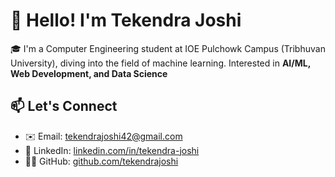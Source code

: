 # 👋 Hello! I'm Tekendra Joshi

🎓 I'm a Computer Engineering student at IOE Pulchowk Campus (Tribhuvan University), diving into the field of machine learning.
Interested in **AI/ML, Web Development, and Data Science**

## 📫 Let's Connect

- ✉️ Email: tekendrajoshi42@gmail.com
- 💼 LinkedIn: [linkedin.com/in/tekendra-joshi](https://www.linkedin.com/in/tekendra-joshi/)
- 🧑‍💻 GitHub: [github.com/tekendrajoshi](https://github.com/tekendrajoshi)

